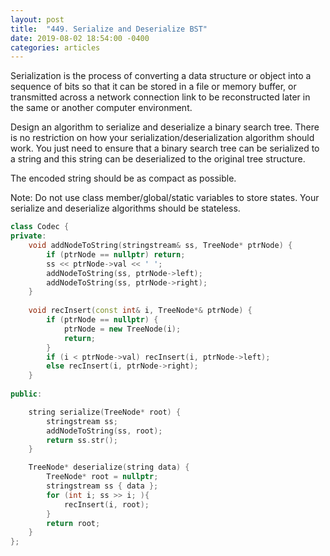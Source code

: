 ```yaml
---
layout: post
title:  "449. Serialize and Deserialize BST"
date: 2019-08-02 18:54:00 -0400
categories: articles
---
```

Serialization is the process of converting a data structure or object into a sequence of bits so that it can be stored in a file or memory buffer, or transmitted across a network connection link to be reconstructed later in the same or another computer environment.

Design an algorithm to serialize and deserialize a binary search tree. There is no restriction on how your serialization/deserialization algorithm should work. You just need to ensure that a binary search tree can be serialized to a string and this string can be deserialized to the original tree structure.

The encoded string should be as compact as possible.

Note: Do not use class member/global/static variables to store states. Your serialize and deserialize algorithms should be stateless.

```c++
class Codec {
private:
    void addNodeToString(stringstream& ss, TreeNode* ptrNode) {
        if (ptrNode == nullptr) return;
        ss << ptrNode->val << ' ';
        addNodeToString(ss, ptrNode->left);
        addNodeToString(ss, ptrNode->right);
    }
    
    void recInsert(const int& i, TreeNode*& ptrNode) {  
        if (ptrNode == nullptr) {
            ptrNode = new TreeNode(i);
            return;
        }
        if (i < ptrNode->val) recInsert(i, ptrNode->left);
        else recInsert(i, ptrNode->right);
    }
    
public:

    string serialize(TreeNode* root) {
        stringstream ss;
        addNodeToString(ss, root);
        return ss.str();
    }

    TreeNode* deserialize(string data) {        
        TreeNode* root = nullptr;
        stringstream ss { data };
        for (int i; ss >> i; ){   
            recInsert(i, root);
        }
        return root;
    }
};
```